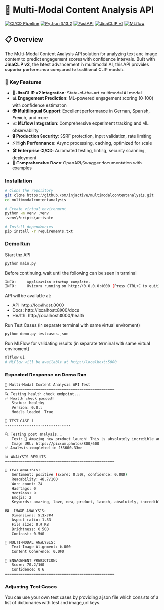 # 🚀 Multi-Modal Content Analysis API

[![CI/CD Pipeline](https://github.com/injactive/multimodalcontentanalysis/workflows/CI/CD%20Pipeline/badge.svg)](https://github.com/username/multimodal-content-analysis/actions)
[![Python 3.13.2](https://img.shields.io/badge/python-3.13.2-blue.svg)](https://www.python.org/downloads/)
[![FastAPI](https://img.shields.io/badge/FastAPI-0.115.14-009688.svg)](https://fastapi.tiangolo.com)
[![JinaCLIP v2](https://img.shields.io/badge/JinaCLIP-v2-orange.svg)](https://huggingface.co/jinaai/jina-clip-v2)
[![MLflow](https://img.shields.io/badge/MLflow-3.1.1-blue.svg)](https://mlflow.org)

## 📋 Overview

The Multi-Modal Content Analysis API solution for analyzing text and image content to predict engagement scores with confidence intervals. Built with **JinaCLIP v2**, the latest advancement in multimodal AI, this API provides superior performance compared to traditional CLIP models.

### 🎯 Key Features

- **🧠 JinaCLIP v2 Integration**: State-of-the-art multimodal AI model
- **📊 Engagement Prediction**: ML-powered engagement scoring (0-100) with confidence estimation
- **🌍 Multilingual Support**: Excellent performance in German, Spanish, French, and more
- **📈 MLflow Integration**: Comprehensive experiment tracking and ML observability
- **🔒 Production Security**: SSRF protection, input validation, rate limiting
- **⚡ High Performance**: Async processing, caching, optimized for scale
- **🛠️ Enterprise CI/CD**: Automated testing, linting, security scanning, deployment
- **📖 Comprehensive Docs**: OpenAPI/Swagger documentation with examples

### Installation

```bash
# Clone the repository
git clone https://github.com/injactive/multimodalcontentanalysis.git
cd multimodalcontentanalysis

# Create virtual environment
python -m venv .venv
.venv\Scripts\activate

# Install dependencies
pip install -r requirements.txt

```

### Demo Run
Start the API
```bash
python main.py
```

Before continuing, wait until the following can be seen in terminal
```bash
INFO:     Application startup complete.
INFO:     Uvicorn running on http://0.0.0.0:8000 (Press CTRL+C to quit)
```
API will be available at:
- API: http://localhost:8000
- Docs: http://localhost:8000/docs
- Health: http://localhost:8000/health

Run Test Cases (in separate terminal with same virtual enviroment)
```bash
python demo.py testcases.json
```
Run MLFlow for validating results (in separate terminal with same virtual enviroment)
```bash
mlflow ui
# MLFlow will be available at http://localhost:5000
```

### Expected Response on Demo Run
```bash
🚀 Multi-Modal Content Analysis API Test
==================================================
🔍 Testing health check endpoint...
✅ Health check passed!
   Status: healthy
   Version: 0.0.1
   Models loaded: True

🧪 TEST CASE 1
------------------------------

🔍 Testing post analysis...
   Text: 🎉 Amazing new product launch! This is absolutely incredible and I love it so much! Check out the bea...
   Image URL: https://picsum.photos/800/600
✅ Analysis completed in 133600.33ms

📊 ANALYSIS RESULTS
==================================================

📝 TEXT ANALYSIS:
   Sentiment: positive (score: 0.502, confidence: 0.000)
   Readability: 48.7/100
   Word count: 28
   Hashtags: 0
   Mentions: 0
   Emojis: 2
   Keywords: amazing, love, new, product, launch, absolutely, incredible, much, check, out

🖼️  IMAGE ANALYSIS:
   Dimensions: 512x384
   Aspect ratio: 1.33
   File size: 0.0 KB
   Brightness: 0.500
   Contrast: 0.500

🔗 MULTI-MODAL ANALYSIS:
   Text-Image Alignment: 0.000
   Content Coherence: 0.000

🎯 ENGAGEMENT PREDICTION:
   Score: 70.2/100
   Confidence: 0.6
==================================================
```

### Adjusting Test Cases
You can use your own test cases by providing a json file which consists of a list of dictionaries with test and image_url keys.